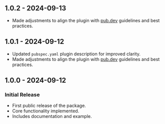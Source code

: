 ## 1.0.2 - 2024-09-13
- Made adjustments to align the plugin with [pub.dev](https://pub.dev) guidelines and best practices.

## 1.0.1 - 2024-09-12
- Updated `pubspec.yaml` plugin description for improved clarity.
- Made adjustments to align the plugin with [pub.dev](https://pub.dev) guidelines and best practices.

## 1.0.0 - 2024-09-12
### Initial Release
- First public release of the package.
- Core functionality implemented.
- Includes documentation and example.